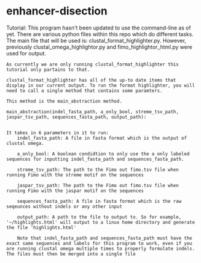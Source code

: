 # enhancer-disection

Tutorial:
    This program hasn't been updated to use the command-line as of yet. 
    There are various python files within this repo which do different 
    tasks. The main file that will be used is: clustal_format_highlighter.py. However, previously clustal_omega_highlightor.py and fimo_highlightor_html.py were used for output. 

    As currently we are only running clustal_format_highlighter this tutorial only partains to that.

    clustal_format_highlighter has all of the up-to date items that display in our current output. To run the format highlighter, you will need to call a single method that contains some paramters. 

    This method is the main_abstraction method.      
    
    main_abstraction(indel_fasta_path, a_only_bool, streme_tsv_path, jaspar_tsv_path, sequences_fasta_path, output_path):


    It takes in 6 parameters in it to run:
        indel_fasta_path: A file in fasta format which is the output of clustal omega.
        
        a_only_bool: A boolean condidtion to only use the a only labeled sequences for inputting indel_fasta_path and sequences_fasta_path. 

        streme_tsv_path: The path to the Fimo out fimo.tsv file when running Fimo with the streme motif on the sequences

        jaspar_tsv_path: The path to the Fimo out fimo.tsv file when running Fimo with the jaspar motif on the sequences
        
        sequences_fasta_path: A file in fasta format which is the raw seqeunces without indels or any other input

        output_path: A path to the file to output to. So for example, '~/highlights.html' will output to a linux home directory and generate the file 'highlights.html'

        Note that indel_fasta_path and sequences_fasta_path must have the exact same sequences and labels for this program to work, even if you are running clustal omega multiple times to properly formulate indels. The files must then be merged into a single file
        